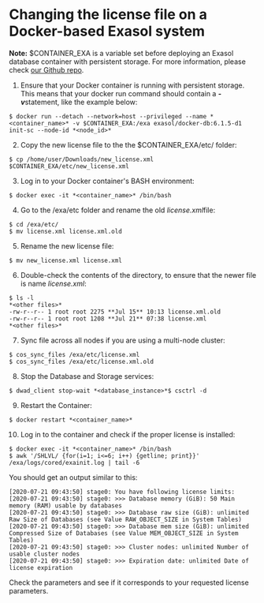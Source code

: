 # Changing the license file on a Docker-based Exasol system 

**Note:** $CONTAINER_EXA is a variable set before deploying an Exasol database container with persistent storage. For more information, please check [our Github repo](https://github.com/exasol/docker-db).

1. Ensure that your Docker container is running with persistent storage. This means that your docker run command should contain a ***-v***statement, like the example below:


```
$ docker run --detach --network=host --privileged --name *<container_name>* -v $CONTAINER_EXA:/exa exasol/docker-db:6.1.5-d1 init-sc --node-id *<node_id>*
```
2. Copy the new license file to the the $CONTAINER_EXA/etc/ folder:


```
$ cp /home/user/Downloads/new_license.xml $CONTAINER_EXA/etc/new_license.xml
```
3. Log in to your Docker container's BASH environment:


```
$ docker exec -it *<container_name>* /bin/bash
```
4. Go to the /exa/etc folder and rename the old *license.xml*file:


```
$ cd /exa/etc/  
$ mv license.xml license.xml.old
```
5. Rename the new license file:


```
$ mv new_license.xml license.xml
```
6. Double-check the contents of the directory, to ensure that the newer file is name *license.xml*:


```
$ ls -l  
*<other files>*  
-rw-r--r-- 1 root root 2275 **Jul 15** 10:13 license.xml.old  
-rw-r--r-- 1 root root 1208 **Jul 21** 07:38 license.xml  
*<other files>*
```
7. Sync file across all nodes if you are using a multi-node cluster:


```
$ cos_sync_files /exa/etc/license.xml  
$ cos_sync_files /exa/etc/license.xml.old
```
8. Stop the Database and Storage services:


```
$ dwad_client stop-wait *<database_instance>*$ csctrl -d
```
9. Restart the Container:


```
$ docker restart *<container_name>*
```
10. Log in to the container and check if the proper license is installed:


```
$ docker exec -it *<container_name>* /bin/bash  
$ awk '/SHLVL/ {for(i=1; i<=6; i++) {getline; print}}' /exa/logs/cored/exainit.log | tail -6
```
You should get an output similar to this:


```
[2020-07-21 09:43:50] stage0: You have following license limits:  
[2020-07-21 09:43:50] stage0: >>> Database memory (GiB): 50 Main memory (RAM) usable by databases  
[2020-07-21 09:43:50] stage0: >>> Database raw size (GiB): unlimited Raw Size of Databases (see Value RAW_OBJECT_SIZE in System Tables)  
[2020-07-21 09:43:50] stage0: >>> Database mem size (GiB): unlimited Compressed Size of Databases (see Value MEM_OBJECT_SIZE in System Tables)  
[2020-07-21 09:43:50] stage0: >>> Cluster nodes: unlimited Number of usable cluster nodes  
[2020-07-21 09:43:50] stage0: >>> Expiration date: unlimited Date of license expiration
```
Check the parameters and see if it corresponds to your requested license parameters.

